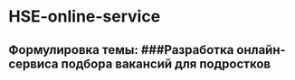 # HSE-online-service

## Формулировка темы: ###Разработка онлайн-сервиса подбора вакансий для подростков